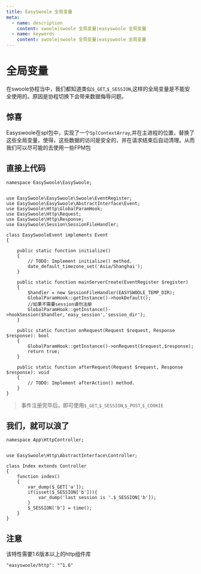 ```yaml
---
title: EasySwoole 全局变量
meta:
  - name: description
    content: swoole|swoole 全局变量|easyswoole 全局变量
  - name: keywords
    content: swoole|swoole 全局变量|easyswoole 全局变量
---
```


# 全局变量
在swoole协程当中，我们都知道类似```$_GET```,```$_SESSION```,这样的全局变量是不能安全使用的。原因是协程切换下会带来数据侮辱问题。
## 惊喜
Easyswoole在spl包中，实现了一个```SplContextArray```,并在主进程的位置，替换了这些全局变量，使得，这些数据的访问是安全的，并在请求结束后自动清理。从而我们可以尽可能的去使用一些FPM包
## 直接上代码
```
namespace EasySwoole\EasySwoole;


use EasySwoole\EasySwoole\Swoole\EventRegister;
use EasySwoole\EasySwoole\AbstractInterface\Event;
use EasySwoole\Http\GlobalParamHook;
use EasySwoole\Http\Request;
use EasySwoole\Http\Response;
use EasySwoole\Session\SessionFileHandler;

class EasySwooleEvent implements Event
{

    public static function initialize()
    {
        // TODO: Implement initialize() method.
        date_default_timezone_set('Asia/Shanghai');
    }

    public static function mainServerCreate(EventRegister $register)
    {
        $handler = new SessionFileHandler(EASYSWOOLE_TEMP_DIR);
        GlobalParamHook::getInstance()->hookDefault();
        //如果不需要session请勿注册
        GlobalParamHook::getInstance()->hookSession($handler,'easy_session','session_dir');
    }

    public static function onRequest(Request $request, Response $response): bool
    {
        GlobalParamHook::getInstance()->onRequest($request,$response);
        return true;
    }

    public static function afterRequest(Request $request, Response $response): void
    {
        // TODO: Implement afterAction() method.
    }
}
```

> 事件注册完毕后，即可使用```$_GET```,```$_SESSION```,```$_POST```,```$_COOKIE```


## 我们，就可以浪了
```
namespace App\HttpController;


use EasySwoole\Http\AbstractInterface\Controller;

class Index extends Controller
{
    function index()
    {
        var_dump($_GET['a']);
        if(isset($_SESSION['b'])){
            var_dump('last session is '.$_SESSION['b']);
        }
        $_SESSION['b'] = time();
    }
}
```

## 注意
该特性需要1.6版本以上的http组件库
```
"easyswoole/http": "^1.6"
```
